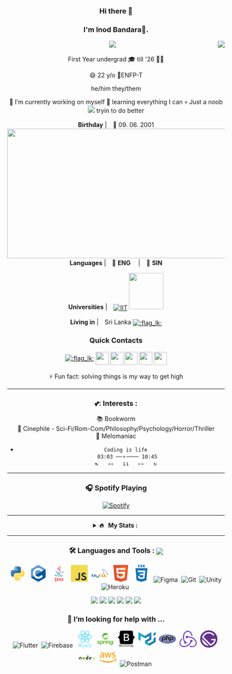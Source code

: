 <div align="center">

### Hi there 👋

<!--
**inodbandara-official/inodbandara-official** is a ✨ _special_ ✨ repository because its `README.md` (this file) appears on your GitHub profile.

Here are some ideas to get you started:

- 🔭 I’m currently working on ...
- 🌱 I’m currently learning ...
- 👯 I’m looking to collaborate on ...
- 🤔 I’m looking for help with ...
- 💬 Ask me about ...
- 📫 How to reach me: ...
- 😄 Pronouns: ...
- ⚡ Fun fact: ...
-->

### I'm Inod Bandara💩.
<img src="https://static.neris-assets.com/images/personality-types/headers/fb/enfp-personality-type-header.png">
<img align="right" src="https://github-readme-stats.vercel.app/api?username=inodbandara-official&show_icons=true&theme=radical">


First Year undergrad 🎓 till '26 👨‍🎓

😄 22 y/o 🤵ENFP-T

he/him they/them

 🔭 I’m currently working on myself
 🌱 learning everything I can
 💀 Just a noob <img src="https://media.giphy.com/media/WUlplcMpOCEmTGBtBW/giphy.gif" width="30"> tryin to do better
<br>

**Birthday**    |　🎂 09. 06. 2001  <img align="right" src="https://media.giphy.com/media/dWesBcTLavkZuG35MI/giphy.gif" width="600" height="300"/>

**Languages**   |　💬 **ENG** 　|　💬 **SIN** 

**Universities**  |　[<img align="center" alt="IIT" src="https://www.iit.ac.lk/wp-content/themes/iitcampus/assets/img/logo.png" width="100" height="45">](https://www.iit.ac.lk)
[<img src="https://scvle.ucsc.cmb.ac.lk/pluginfile.php/2/course/section/2/UCSC_logo.png" alt="" role="presentation" class="img-responsive atto_image_button_text-top" width="80" height="84">](https://cmb.ac.lk/category/ucsc)

**Living in**   |　Sri Lanka [<img align="center" src="https://www.worldatlas.com/img/flag/lk-flag.jpg" width="25" height="16" alt=":flag_lk:">](https://goo.gl/maps/PasN3aFRvVgVcGZo7)

### Quick Contacts

[<img align="center" src="https://camo.githubusercontent.com/8f245234577766478eaf3ee72b0615e99bb9ef3eaa56e1c37f75692811181d5c/68747470733a2f2f6564656e742e6769746875622e696f2f537570657254696e7949636f6e732f696d616765732f7376672f66616365626f6f6b2e737667" width="30" height="30" alt=":flag_lk:">](https://www.facebook.com/inod-bandara/) [<img align="center" src="https://camo.githubusercontent.com/521640dc2dba501cde1805c0a42cecf5ccf7fc1378f542fe9fda756fb36add25/68747470733a2f2f6564656e742e6769746875622e696f2f537570657254696e7949636f6e732f696d616765732f7376672f7265646469742e737667" width="30" height="30">](https://www.reddit.com/user/Prob3tor) [<img align="center" src="https://camo.githubusercontent.com/35b0b8bfbd8840f35607fb56ad0a139047fd5d6e09ceb060c5c6f0a5abd1044c/68747470733a2f2f6564656e742e6769746875622e696f2f537570657254696e7949636f6e732f696d616765732f7376672f747769747465722e737667" width="30" height="30">](https://twitter.com/Bandarainod) [<img align= "center" src="https://camo.githubusercontent.com/79fcdc7c43f1a1d7c175827976ffee8177814a016fb1b9578ff70f1aef759578/68747470733a2f2f6564656e742e6769746875622e696f2f537570657254696e7949636f6e732f696d616765732f7376672f646973636f72642e737667" width="30" height="30">](https://discordapp.com/users/Master_Oogway#5631) [<img align="center" src="https://camo.githubusercontent.com/c9dacf0f25a1489fdbc6c0d2b41cda58b77fa210a13a886d6f99e027adfbd358/68747470733a2f2f6564656e742e6769746875622e696f2f537570657254696e7949636f6e732f696d616765732f7376672f696e7374616772616d2e737667" width="30" height="30">](https://www.instagram.com/inodbandara/) [<img align= "center" src="https://camo.githubusercontent.com/c8a9c5b414cd812ad6a97a46c29af67239ddaeae08c41724ff7d945fb4c047e5/68747470733a2f2f6564656e742e6769746875622e696f2f537570657254696e7949636f6e732f696d616765732f7376672f6c696e6b6564696e2e737667" width="30" height="30">](https://lk.linkedin.com/in/inod-bandara-555722228)
 <br><br> 
 ⚡ Fun fact: solving things is my way to get high

---
### 💕: Interests : <br>
 📚 Bookworm <br>
 🎥 Cinephile - Sci-Fi/Rom-Com/Philosophy/Psychology/Horror/Thriller <br>
 🎼 Melomaniac <br>
-             Coding is life     
          03:03 ──⚬──── 10:45
         ⇆   ◃◃   ıı   ▹▹   ↻
---
### 🎧 Spotify Playing 

[![Spotify](https://novatorem-kasuncfdo.vercel.app/api/spotify)](https://open.spotify.com/user/bf0pswvybsrr4j06xglh36sl9?si=7aa78d8ce7a54b9b)

---

<details>
 <summary>
<b> 🔥 &nbsp; My Stats : </b><img align="center" src="https://komarev.com/ghpvc/?username=kakbar&style=flat-square&color=blue" alt=""> 
 </summary>
 <br/>
 
[![GitHub Streak](http://github-readme-streak-stats.herokuapp.com?user=inodbandara-official&theme=dark&background=000000)](https://git.io/streak-stats)

![Inod Bandara's GitHub stats](https://github-readme-stats.vercel.app/api?username=inodbandara-official\&rank_icon=github\&show_icons=true\&title_color=fff\&icon_color=79ff97\&text_color=9f9f9f\&bg_color=151515)

![Inod Bandara's wakatime stats](https://github-readme-stats.vercel.app/api/wakatime?username=inodbandara_official\&layout=compact\&title_color=fff\&icon_color=79ff97\&text_color=9f9f9f\&bg_color=151515)

<!-- [<img align="center" src="https://github-readme-stats.vercel.app/api/top-langs/?username=inodbandara-official&layout=compact">](https://github.com/inodbandara-official/Github_readme_stats) -->

![Top Langs](https://github-readme-stats.vercel.app/api/top-langs/?username=inodbandara-official\&layout=compact\&title_color=fff\&text_color=9f9f9f\&bg_color=151515)

![Readme Card](https://github-readme-stats.vercel.app/api/pin/?username=inodbandara-official\&repo=Github_readme_stats\&show_owner=true&title_color=fff\&icon_color=79ff97\&text_color=9f9f9f\&bg_color=151515)

![Gist Card](https://github-readme-stats.vercel.app/api/gist?id=bbfce31e0217a3689c8d961a356cb10d\&show_owner=true)

</details>

---

### :hammer_and_wrench: Languages and Tools : <img align="center" src="https://media.giphy.com/media/M9gbBd9nbDrOTu1Mqx/giphy.gif" width="100"/>

  <p>
<img src="https://raw.githubusercontent.com/devicons/devicon/master/icons/python/python-original.svg" title="Python" alt="Python" width="40" height="40"/>&nbsp;
<img src="https://raw.githubusercontent.com/devicons/devicon/master/icons/c/c-original.svg" title="C" alt="C" width="40" height="40"/>&nbsp;
<img src="https://github.com/devicons/devicon/blob/master/icons/java/java-original-wordmark.svg" title="Java" alt="Java" width="40" height="40"/>&nbsp;
<img src="https://github.com/devicons/devicon/blob/master/icons/javascript/javascript-original.svg" title="JavaScript" alt="JavaScript" width="40" height="40"/>&nbsp;
<img src="https://github.com/devicons/devicon/blob/master/icons/mysql/mysql-original-wordmark.svg" title="MySQL" alt="MySQL" width="40" height="40"/>&nbsp;
<img src="https://github.com/devicons/devicon/blob/master/icons/html5/html5-original.svg" title="HTML5" alt="HTML" width="40" height="40"/>&nbsp;
<img src="https://github.com/devicons/devicon/blob/master/icons/css3/css3-plain-wordmark.svg"  title="CSS3" alt="CSS" width="40" height="40"/>&nbsp;
<img src="https://www.vectorlogo.zone/logos/figma/figma-icon.svg" title="Figma" alt="Figma" width="40" height="40"/>&nbsp;
<img src="https://www.vectorlogo.zone/logos/git-scm/git-scm-icon.svg" title="Git" alt="Git" width="40" height="40"/>&nbsp;
<img src="https://www.vectorlogo.zone/logos/unity3d/unity3d-icon.svg" title="Unity" alt="Unity" width="40" height="40"/>&nbsp;
<img src="https://www.vectorlogo.zone/logos/heroku/heroku-icon.svg" title="Heroku" alt="Heroku" width="40" height="40"/>&nbsp;
  </p>
  <p>
<img src="https://img.shields.io/badge/VSCode-0078D4?style=for-the-badge&logo=visual%20studio%20code&logoColor=white">
<img src="https://img.shields.io/badge/sublime_text-%23575757.svg?&style=for-the-badge&logo=sublime-text&logoColor=important">
<img src="https://img.shields.io/badge/PyCharm-000000.svg?&style=for-the-badge&logo=PyCharm&logoColor=white">
<img src="https://img.shields.io/badge/phpstorm-143?style=for-the-badge&logo=phpstorm&logoColor=white">
<img src="https://img.shields.io/badge/IntelliJ_IDEA-000000.svg?style=for-the-badge&logo=intellij-idea&logoColor=white">
<img src="https://img.shields.io/badge/Android_Studio-3DDC84?style=for-the-badge&logo=android-studio&logoColor=white">
 </p>
  
### 🤔 I’m looking for help with ...
  <p>
<img src="https://www.vectorlogo.zone/logos/flutterio/flutterio-icon.svg" title="Flutter" alt="Flutter" width="40" height="40"/>&nbsp;
<img src="https://www.vectorlogo.zone/logos/firebase/firebase-icon.svg" title="Firebase" alt="Firebase" width="40" height="40"/>&nbsp;
<img src="https://github.com/devicons/devicon/blob/master/icons/react/react-original-wordmark.svg" title="React" alt="React" width="40" height="40"/>&nbsp;
<img src="https://github.com/devicons/devicon/blob/master/icons/spring/spring-original-wordmark.svg" title="Spring" alt="Spring" width="40" height="40"/>&nbsp;
<img src="https://raw.githubusercontent.com/devicons/devicon/master/icons/bootstrap/bootstrap-plain-wordmark.svg" title="Bootstrap" alt="Bootstrap" width="40" height="40"/>&nbsp;
<img src="https://github.com/devicons/devicon/blob/master/icons/materialui/materialui-original.svg" title="Material UI" alt="Material UI" width="40" height="40"/>&nbsp;
<img src="https://raw.githubusercontent.com/devicons/devicon/master/icons/php/php-original.svg" title="php" alt="php" width="40" height="40"/>&nbsp;
<!-- <img src="https://github.com/devicons/devicon/blob/master/icons/flutter/flutter-original.svg" title="Flutter" alt="Flutter" width="40" height="40"/>&nbsp; -->
<img src="https://github.com/devicons/devicon/blob/master/icons/redux/redux-original.svg" title="Redux" alt="Redux " width="40" height="40"/>&nbsp;
<!-- <img src="https://github.com/devicons/devicon/blob/master/icons/firebase/firebase-plain-wordmark.svg" title="Firebase" alt="Firebase" width="40" height="40"/>&nbsp; -->
<img src="https://github.com/devicons/devicon/blob/master/icons/gatsby/gatsby-original.svg" title="Gatsby"  alt="Gatsby" width="40" height="40"/>&nbsp;
<img src="https://github.com/devicons/devicon/blob/master/icons/nodejs/nodejs-original-wordmark.svg" title="NodeJS" alt="NodeJS" width="40" height="40"/>&nbsp;
<img src="https://github.com/devicons/devicon/blob/master/icons/amazonwebservices/amazonwebservices-plain-wordmark.svg" title="AWS" alt="AWS" width="40" height="40"/>&nbsp;
<img src="https://www.vectorlogo.zone/logos/getpostman/getpostman-icon.svg" title="Postman"  alt="Postman" width="40" height="40"/>&nbsp;
<!-- <img src="https://github.com/devicons/devicon/blob/master/icons/git/git-original-wordmark.svg" title="Git" **alt="Git" width="40" height="40"/>&nbsp; -->
</p>
</div>
